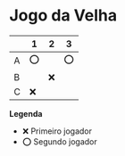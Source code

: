 # Jogo da Velha

|   | 1 | 2 | 3 |
|---|---|---|---|
| A |⭕  |   |⭕   |
| B |   |❌   |   |
| C | ❌  |   |   |

**Legenda**

- ❌ Primeiro jogador 
- ⭕ Segundo jogador